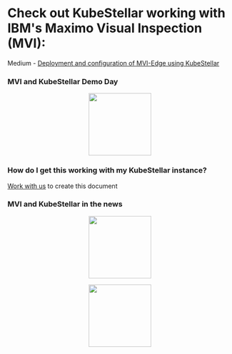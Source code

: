 # Check out KubeStellar working with IBM's Maximo Visual Inspection (MVI):
Medium - [Deployment and configuration of MVI-Edge using KubeStellar](https://medium.com/@francostellari/deployment-and-configuration-of-mvi-edge-using-kubestellar-8972ea949ebd)<br/>

### MVI and KubeStellar Demo Day
<p align=center>
<div id="spinner1">
  <img width="140" height="140" src="../../../images/spinner.gif" class="centerImage">
</div>
<iframe class="centerImage" id="embed1" width="0" height="0" src="https://www.youtube.com/embed/5P8O4bxHvKw?controls=0" title="YouTube video player" frameborder="0" allow="accelerometer; autoplay; clipboard-write; encrypted-media; gyroscope; picture-in-picture; web-share" allowfullscreen style="visibility:hidden;" onload= "document.getElementById('spinner1').style.display='none';document.getElementById('embed1').style.visibility='visible';document.getElementById('embed1').width='720';document.getElementById('embed1').height='400';"></iframe>
</p>

### How do I get this working with my KubeStellar instance?
[Work with us](https://kubernetes.slack.com/archives/C058SUSL5AA) to create this document

### MVI and KubeStellar in the news
<p align=center>
<div id="spinner1">
    <img width="140" height="140" src="../../../images/spinner.gif" class="centerImage">
</div>
<iframe class="centerImage" id="embed2" src="https://www.linkedin.com/embed/feed/update/urn:li:share:7076627464424189953" scrolling=no height="0" width="0" frameborder="0" allowfullscreen="" title="Embedded post" style="visibility:hidden;" onload= "document.getElementById('spinner1').style.display='none';document.getElementById('embed2').style.visibility='visible';document.getElementById('embed2').width='740';document.getElementById('embed2').height='400';"></iframe>
</p>

<p align=center>
<div id="spinner2">
    <img width="140" height="140" src="../../../images/spinner.gif" class="centerImage">
</div>
<iframe class="centerImage" id="embed2" src="https://www.linkedin.com/embed/feed/update/urn:li:share:7076651072211013632" scrolling=no height="0" width="0" frameborder="0" allowfullscreen="" title="Embedded post" style="visibility:hidden;" onload= "document.getElementById('spinner2').style.display='none';document.getElementById('embed2').style.visibility='visible';document.getElementById('embed2').width='740';document.getElementById('embed2').height='400';"></iframe>
</p>

<style type="text/css">
.centerImage
{
 display: block;
 margin: auto;
}
</style>

